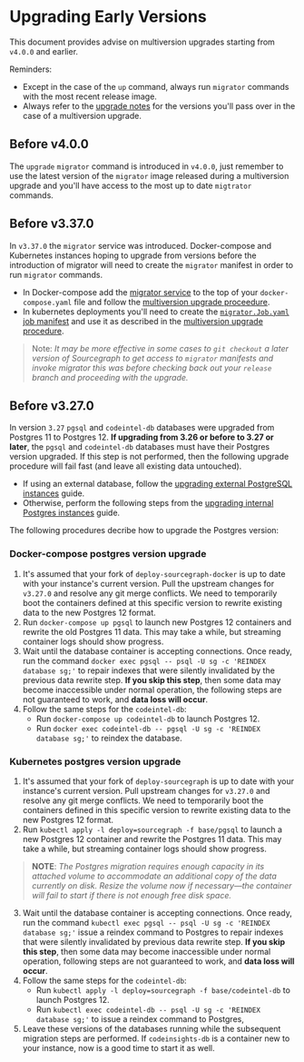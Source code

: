 # Upgrading Early Versions

This document provides advise on multiversion upgrades starting from `v4.0.0` and earlier.

Reminders:
- Except in the case of the `up` command, always run `migrator` commands with the most recent release image.
- Always refer to the [upgrade notes](../index.md#upgrades-index) for the versions you'll pass over in the case of a multiversion upgrade.

## Before v4.0.0

The `upgrade` `migrator` command is introduced in `v4.0.0`, just remember to use the latest version of the `migrator` image released during a multiversion upgrade and you'll have access to the most up to date `migtrator` commands.

## Before v3.37.0

In `v3.37.0` the `migrator` service was introduced. Docker-compose and Kubernetes instances hoping to upgrade from versions before the introduction of migrator will need to create the `migrator` manifest in order to run `migrator` commands.
- In Docker-compose add the [migrator service](https://github.com/sourcegraph/deploy-sourcegraph-docker/blob/master/docker-compose/docker-compose.yaml#LL3C1-L53C35) to the top of your `docker-compose.yaml` file and follow the [multiversion upgrade proceedure](../../deploy/docker-compose/upgrade.md#multi-version-upgrades).
- In kubernetes deployments you'll need to create the [`migrator.Job.yaml` job manifest](https://github.com/sourcegraph/deploy-sourcegraph/blob/master/configure/migrator/migrator.Job.yaml) and use it as described in the [multiversion upgrade procedure](../../deploy/kubernetes/upgrade.md#multi-version-upgrades).
> Note: *It may be more effective in some cases to `git checkout` a later version of Sourcegraph to get access to `migrator` manifests and invoke migrator this was before checking back out your `release` branch and proceeding with the upgrade.*

## Before v3.27.0

In version `3.27` `pgsql` and `codeintel-db` databases were upgraded from Postgres 11 to Postgres 12. **If upgrading from 3.26 or before to 3.27 or later**, the `pgsql` and `codeintel-db` databases must have their Postgres version upgraded. If this step is not performed, then the following upgrade procedure will fail fast (and leave all existing data untouched).
  - If using an external database, follow the [upgrading external PostgreSQL instances](../../postgres.md#upgrading-external-postgresql-instances) guide.
  - Otherwise, perform the following steps from the [upgrading internal Postgres instances](../../postgres.md#upgrading-internal-postgresql-instances) guide.

The following procedures decribe how to upgrade the Postgres version:

### Docker-compose postgres version upgrade

1. It's assumed that your fork of `deploy-sourcegraph-docker` is up to date with your instance's current version. Pull the upstream changes for `v3.27.0` and resolve any git merge conflicts. We need to temporarily boot the containers defined at this specific version to rewrite existing data to the new Postgres 12 format.
2. Run `docker-compose up pgsql` to launch new Postgres 12 containers and rewrite the old Postgres 11 data. This may take a while, but streaming container logs should show progress.
3. Wait until the database container is accepting connections. Once ready, run the command `docker exec pgsql -- psql -U sg -c 'REINDEX database sg;'` to repair indexes that were silently invalidated by the previous data rewrite step. **If you skip this step**, then some data may become inaccessible under normal operation, the following steps are not guaranteed to work, and **data loss will occur**.
4. Follow the same steps for the `codeintel-db`:
   - Run `docker-compose up codeintel-db` to launch Postgres 12.
   - Run `docker exec codeintel-db -- pgsql -U sg -c 'REINDEX database sg;'` to reindex the database.

### Kubernetes postgres version upgrade

1. It's assumed that your fork of `deploy-sourcegraph` is up to date with your instance's current version. Pull upstream changes for `v3.27.0` and resolve any git merge conflicts. We need to temporarily boot the containers defined in this specific version to rewrite existing data to the new Postgres 12 format.
2. Run `kubectl apply -l deploy=sourcegraph -f base/pgsql` to launch a new Postgres 12 container and rewrite the Postgres 11 data. This may take a while, but streaming container logs should show progress. 
> **NOTE**: *The Postgres migration requires enough capacity in its attached volume to accommodate an additional copy of the data currently on disk. Resize the volume now if necessary—the container will fail to start if there is not enough free disk space.*
3. Wait until the database container is accepting connections. Once ready, run the command `kubectl exec pgsql -- psql -U sg -c 'REINDEX database sg;'` issue a reindex command to Postgres to repair indexes that were silently invalidated by previous data rewrite step. **If you skip this step**, then some data may become inaccessible under normal operation, following steps are not guaranteed to work, and **data loss will occur**.
4. Follow the same steps for the `codeintel-db`:
   - Run `kubectl apply -l deploy=sourcegraph -f base/codeintel-db` to launch Postgres 12.
   - Run `kubectl exec codeintel-db -- psql -U sg -c 'REINDEX database sg;'` to issue a reindex command to Postgres,
5. Leave these versions of the databases running while the subsequent migration steps are performed. If `codeinsights-db` is a container new to your instance, now is a good time to start it as well.
